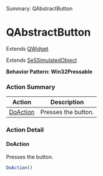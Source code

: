 Summary: QAbstractButton

# QAbstractButton

Extends [QWidget](QWidget.md)

Extends [SeSSimulatedObject](SeSSimulatedObject.md)





**Behavior Pattern: Win32Pressable**


<!-- ============================== property summary ========================== -->

	
<!-- ============================== action summary ========================== -->



### Action Summary

|  **Action** | **Description** | 
| ----------- | --------------- |
|	[DoAction](#doaction) | Presses the button. |




<!-- ============================== property detail ========================== -->
	
	
<!-- ============================== action detail ========================== -->
	
### Action Detail
		
<a name="DoAction"></a>    
#### DoAction

Presses the button.

```javascript
DoAction() 
```





<a name="see.also.qabstractbutton.doaction"></a>

	

